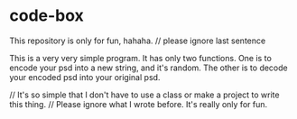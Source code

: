 # code-box
This repository is only for fun, hahaha.
// please ignore last sentence

This is a very very simple program. It has only two functions.
One is to encode your psd into a new string, and it's random.
The other is to decode your encoded psd into your original psd.

// It's so simple that I don't have to use a class or make a project to write this thing.
// Please ignore what I wrote before. It's really only for fun.

